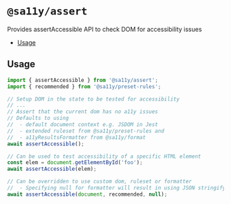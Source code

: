 # `@sa11y/assert`

Provides assertAccessible API to check DOM for accessibility issues

<!-- START doctoc generated TOC please keep comment here to allow auto update -->
<!-- DON'T EDIT THIS SECTION, INSTEAD RE-RUN doctoc TO UPDATE -->


- [Usage](#usage)

<!-- END doctoc generated TOC please keep comment here to allow auto update -->

## Usage

```javascript
import { assertAccessible } from '@sa11y/assert';
import { recommended } from '@sa11y/preset-rules';

// Setup DOM in the state to be tested for accessibility
// ...
// Assert that the current dom has no a11y issues
// Defaults to using
//  - default document context e.g. JSDOM in Jest
//  - extended ruleset from @sa11y/preset-rules and
//  - a11yResultsFormatter from @sa11y/format
await assertAccessible();

// Can be used to test accessibility of a specific HTML element
const elem = document.getElementById('foo');
await assertAccessible(elem);

// Can be overridden to use custom dom, ruleset or formatter
//  - Specifying null for formatter will result in using JSON stringify
await assertAccessible(document, recommended, null);
```

